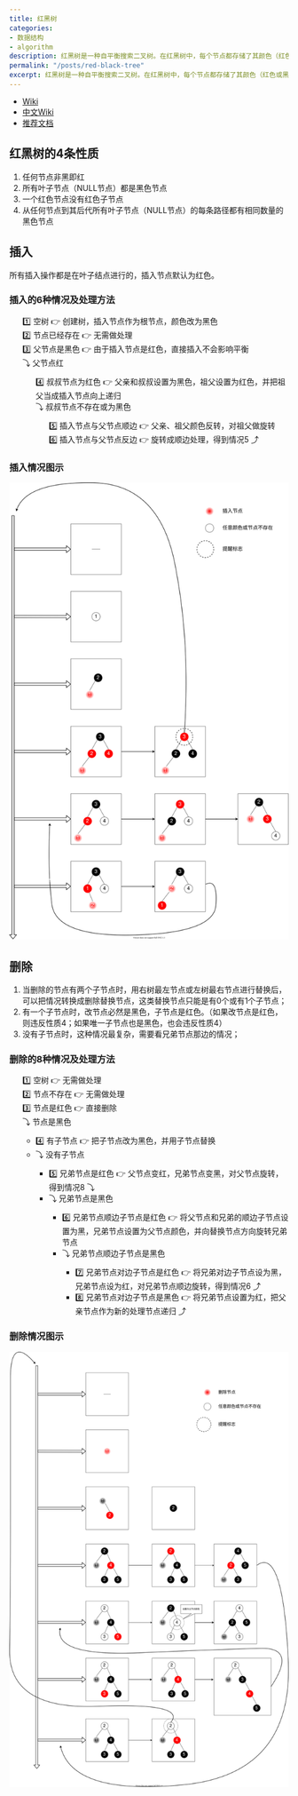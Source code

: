 ```yaml
---
title: 红黑树
categories:
- 数据结构
- algorithm
description: 红黑树是一种自平衡搜索二叉树。在红黑树中，每个节点都存储了其颜色（红色或黑色），用于帮助树在插入或删除过程中保持平衡。
permalink: "/posts/red-black-tree"
excerpt: 红黑树是一种自平衡搜索二叉树。在红黑树中，每个节点都存储了其颜色（红色或黑色），用于帮助树在插入或删除过程中保持平衡。
---
```


+ [Wiki](https://en.wikipedia.org/wiki/Red%E2%80%93black_tree)
+ [中文Wiki](https://zh.wikipedia.org/wiki/%E7%BA%A2%E9%BB%91%E6%A0%91)
+ [推荐文档](https://www.jianshu.com/p/e136ec79235c)

## 红黑树的4条性质

1. 任何节点非黑即红
2. 所有叶子节点（NULL节点）都是黑色节点
3. 一个红色节点没有红色子节点
4. 从任何节点到其后代所有叶子节点（NULL节点）的每条路径都有相同数量的黑色节点


## 插入

所有插入操作都是在叶子结点进行的，插入节点默认为红色。

### 插入的6种情况及处理方法

<ul style="list-style-type: none;">
<li>1️⃣ 空树 👉 创建树，插入节点作为根节点，颜色改为黑色</li>
<li>2️⃣ 节点已经存在 👉 无需做处理</li>
<li>3️⃣ 父节点是黑色 👉 由于插入节点是红色，直接插入不会影响平衡</li>
<li>⤵ 父节点红</li>
    <ul style="list-style-type: none;">
    <li>4️⃣ 叔叔节点为红色 👉 父亲和叔叔设置为黑色，祖父设置为红色，并把祖父当成插入节点向上递归</li>
    <li>⤵ 叔叔节点不存在或为黑色</li>
        <ul style="list-style-type: none;">
        <li>5️⃣ 插入节点与父节点顺边 👉 父亲、祖父颜色反转，对祖父做旋转</li>
        <li>6️⃣ 插入节点与父节点反边 👉 旋转成顺边处理，得到情况5 ⤴</li>
        </ul>
    </ul>
</ul>


### 插入情况图示

![插入情况图示](/assets/images/red-black-tree/rbt-insert.drawio.svg)

## 删除

1. 当删除的节点有两个子节点时，用右树最左节点或左树最右节点进行替换后，可以把情况转换成删除替换节点，这类替换节点只能是有0个或有1个子节点；
2. 有一个子节点时，改节点必然是黑色，子节点是红色。（如果改节点是红色，则违反性质4；如果唯一子节点也是黑色，也会违反性质4）
3. 没有子节点时，这种情况最复杂，需要看兄弟节点那边的情况；

### 删除的8种情况及处理方法

<ul style="list-style-type: none;">
<li>1️⃣ 空树 👉 无需做处理</li>
<li>2️⃣ 节点不存在 👉 无需做处理</li>
<li>3️⃣ 节点是红色 👉 直接删除</li>
<li>⤵ 节点是黑色</li>
    <ul>
    <li>4️⃣ 有子节点 👉 把子节点改为黑色，并用子节点替换</li>
    <li>⤵ 没有子节点</li>
        <ul>
        <li>5️⃣ 兄弟节点是红色 👉 父节点变红，兄弟节点变黑，对父节点旋转，得到情况8 ⤵</li>
        <li>⤵ 兄弟节点是黑色</li>
            <ul>
            <li>6️⃣ 兄弟节点顺边子节点是红色 👉 将父节点和兄弟的顺边子节点设置为黑，兄弟节点设置为父节点颜色，并向替换节点方向旋转兄弟节点</li>
            <li>⤵ 兄弟节点顺边子节点是黑色</li>
                <ul>
                <li>7️⃣ 兄弟节点对边子节点是红色 👉 将兄弟对边子节点设为黑，兄弟节点设为红，对兄弟节点顺边旋转，得到情况6 ⤴</li>
                <li>8️⃣ 兄弟节点对边子节点是黑色 👉 将兄弟节点设置为红，把父亲节点作为新的处理节点递归 ⤴</li>
                </ul>
            </ul>
        </ul>
    </ul>
</ul>

### 删除情况图示

![删除情况图示](/assets/images/red-black-tree/rbt-delete.drawio.svg)

